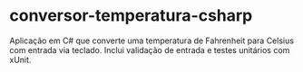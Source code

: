 # conversor-temperatura-csharp
Aplicação em C# que converte uma temperatura de Fahrenheit para Celsius com entrada via teclado. Inclui validação de entrada e testes unitários com xUnit.
